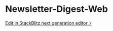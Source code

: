 # Newsletter-Digest-Web

[Edit in StackBlitz next generation editor ⚡️](https://stackblitz.com/~/github.com/AICrafterZheng/Newsletter-Digest-Web)